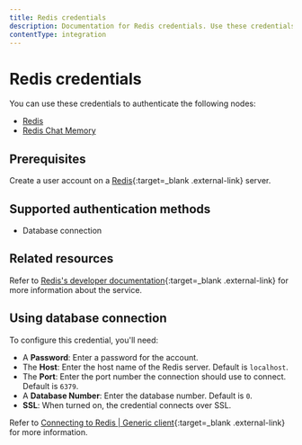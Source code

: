 ```yaml
---
title: Redis credentials
description: Documentation for Redis credentials. Use these credentials to authenticate Redis in n8n, a workflow automation platform.
contentType: integration
---
```


# Redis credentials

You can use these credentials to authenticate the following nodes:

- [Redis](/integrations/builtin/app-nodes/n8n-nodes-base.redis/)
- [Redis Chat Memory](/integrations/builtin/cluster-nodes/sub-nodes/n8n-nodes-langchain.memoryredischat/)

## Prerequisites

Create a user account on a [Redis](https://redis.io/){:target=_blank .external-link} server.

## Supported authentication methods

- Database connection

## Related resources

Refer to [Redis's developer documentation](https://redis.readthedocs.io/en/stable/index.html){:target=_blank .external-link} for more information about the service.

## Using database connection

To configure this credential, you'll need:

- A **Password**: Enter a password for the account.
- The **Host**: Enter the host name of the Redis server. Default is `localhost`.
- The **Port**: Enter the port number the connection should use to connect. Default is `6379`.
- A **Database Number**: Enter the database number. Default is `0`.
- **SSL**: When turned on, the credential connects over SSL.

Refer to [Connecting to Redis | Generic client](https://redis.readthedocs.io/en/stable/connections.html){:target=_blank .external-link} for more information.


